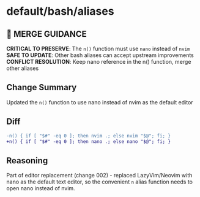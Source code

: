# default/bash/aliases

## 🚨 MERGE GUIDANCE
**CRITICAL TO PRESERVE**: The `n()` function must use `nano` instead of `nvim`  
**SAFE TO UPDATE**: Other bash aliases can accept upstream improvements  
**CONFLICT RESOLUTION**: Keep nano reference in the n() function, merge other aliases

## Change Summary
Updated the `n()` function to use nano instead of nvim as the default editor

## Diff
```diff
-n() { if [ "$#" -eq 0 ]; then nvim .; else nvim "$@"; fi; }
+n() { if [ "$#" -eq 0 ]; then nano .; else nano "$@"; fi; }
```

## Reasoning
Part of editor replacement (change 002) - replaced LazyVim/Neovim with nano as the default text editor, so the convenient `n` alias function needs to open nano instead of nvim.